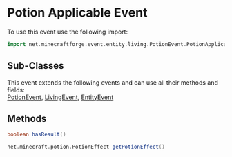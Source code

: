 # Potion Applicable Event

To use this event use the following import:
```groovy
import net.minecraftforge.event.entity.living.PotionEvent.PotionApplicableEvent
```

## Sub-Classes
This event extends the following events and can use all their methods and fields: <br>
[PotionEvent](potion_event.md), [LivingEvent](../living_event/living_event.md), [EntityEvent](../entity_event/entity_event.md)

## Methods
```groovy
boolean hasResult()
```

```groovy
net.minecraft.potion.PotionEffect getPotionEffect()
```
